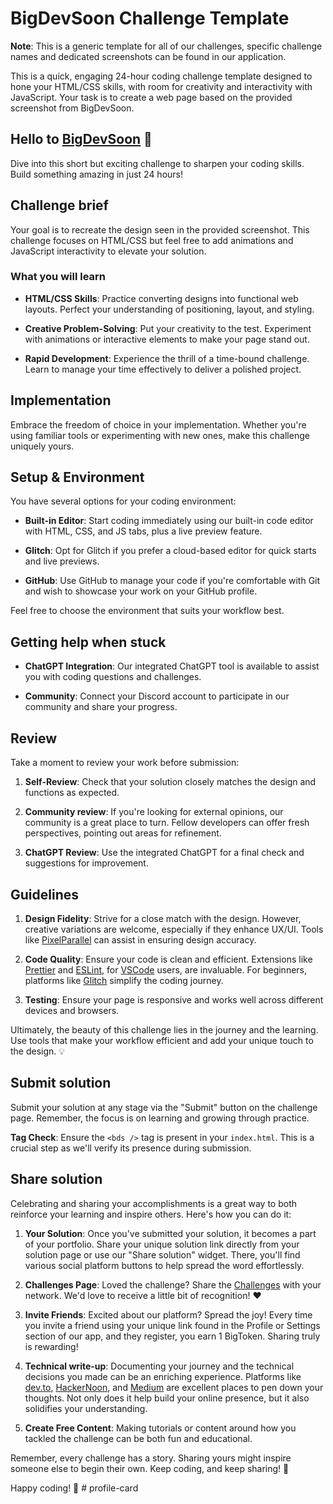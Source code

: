 # BigDevSoon Challenge Template

**Note**: This is a generic template for all of our challenges, specific challenge names and dedicated screenshots can be found in our application.

This is a quick, engaging 24-hour coding challenge template designed to hone your HTML/CSS skills, with room for creativity and interactivity with JavaScript. Your task is to create a web page based on the provided screenshot from BigDevSoon.

## Hello to [BigDevSoon](https://bigdevsoon.me/) 👋

Dive into this short but exciting challenge to sharpen your coding skills. Build something amazing in just 24 hours!

## Challenge brief

Your goal is to recreate the design seen in the provided screenshot. This challenge focuses on HTML/CSS but feel free to add animations and JavaScript interactivity to elevate your solution.

### What you will learn

- **HTML/CSS Skills**: Practice converting designs into functional web layouts. Perfect your understanding of positioning, layout, and styling.

- **Creative Problem-Solving**: Put your creativity to the test. Experiment with animations or interactive elements to make your page stand out.

- **Rapid Development**: Experience the thrill of a time-bound challenge. Learn to manage your time effectively to deliver a polished project.

## Implementation

Embrace the freedom of choice in your implementation. Whether you're using familiar tools or experimenting with new ones, make this challenge uniquely yours.

## Setup & Environment

You have several options for your coding environment:

- **Built-in Editor**: Start coding immediately using our built-in code editor with HTML, CSS, and JS tabs, plus a live preview feature.

- **Glitch**: Opt for Glitch if you prefer a cloud-based editor for quick starts and live previews.

- **GitHub**: Use GitHub to manage your code if you're comfortable with Git and wish to showcase your work on your GitHub profile.

Feel free to choose the environment that suits your workflow best.

## Getting help when stuck

- **ChatGPT Integration**: Our integrated ChatGPT tool is available to assist you with coding questions and challenges.

- **Community**: Connect your Discord account to participate in our community and share your progress.

## Review

Take a moment to review your work before submission:

1. **Self-Review**: Check that your solution closely matches the design and functions as expected.

2. **Community review**: If you're looking for external opinions, our community is a great place to turn. Fellow developers can offer fresh perspectives, pointing out areas for refinement.

3. **ChatGPT Review**: Use the integrated ChatGPT for a final check and suggestions for improvement.

## Guidelines

1. **Design Fidelity**: Strive for a close match with the design. However, creative variations are welcome, especially if they enhance UX/UI. Tools like [PixelParallel](https://chrome.google.com/webstore/detail/pixelparallel-by-htmlburg/iffnoibnepbcloaaagchjonfplimpkob?hl=en) can assist in ensuring design accuracy.

2. **Code Quality**: Ensure your code is clean and efficient. Extensions like [Prettier](https://marketplace.visualstudio.com/items?itemName=esbenp.prettier-vscode) and [ESLint](https://marketplace.visualstudio.com/items?itemName=dbaeumer.vscode-eslint), for [VSCode](https://code.visualstudio.com/) users, are invaluable. For beginners, platforms like [Glitch](https://glitch.com/) simplify the coding journey.

3. **Testing**: Ensure your page is responsive and works well across different devices and browsers.

Ultimately, the beauty of this challenge lies in the journey and the learning. Use tools that make your workflow efficient and add your unique touch to the design. 💡

## Submit solution

Submit your solution at any stage via the "Submit" button on the challenge page. Remember, the focus is on learning and growing through practice.

**Tag Check**: Ensure the `<bds />` tag is present in your `index.html`. This is a crucial step as we'll verify its presence during submission.

## Share solution

Celebrating and sharing your accomplishments is a great way to both reinforce your learning and inspire others. Here's how you can do it:

1. **Your Solution**: Once you've submitted your solution, it becomes a part of your portfolio. Share your unique solution link directly from your solution page or use our "Share solution" widget. There, you'll find various social platform buttons to help spread the word effortlessly.

2. **Challenges Page**: Loved the challenge? Share the [Challenges](https://app.bigdevsoon.me/challenges) with your network. We'd love to receive a little bit of recognition! ❤️

3. **Invite Friends**: Excited about our platform? Spread the joy! Every time you invite a friend using your unique link found in the Profile or Settings section of our app, and they register, you earn 1 BigToken. Sharing truly is rewarding!

4. **Technical write-up**: Documenting your journey and the technical decisions you made can be an enriching experience. Platforms like [dev.to](https://dev.to/), [HackerNoon](https://hackernoon.com/), and [Medium](http://medium.com/) are excellent places to pen down your thoughts. Not only does it help build your online presence, but it also solidifies your understanding.

5. **Create Free Content**: Making tutorials or content around how you tackled the challenge can be both fun and educational.

Remember, every challenge has a story. Sharing yours might inspire someone else to begin their own. Keep coding, and keep sharing! 🌟

Happy coding! 🚀
#   p r o f i l e - c a r d  
 